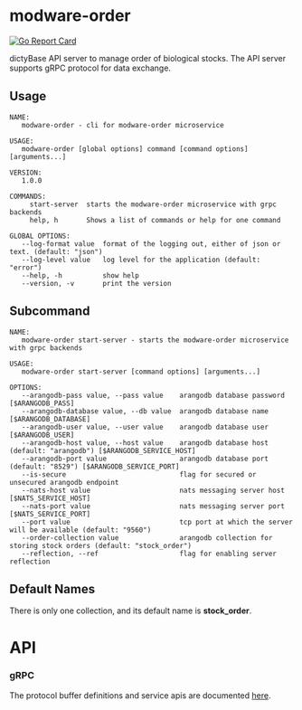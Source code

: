 # modware-order

[![Go Report Card](https://goreportcard.com/badge/github.com/dictybase/modware-order)](https://goreportcard.com/report/github.com/dictybase/modware-order)

dictyBase API server to manage order of biological stocks. The API server supports gRPC protocol for data exchange.

## Usage

```
NAME:
   modware-order - cli for modware-order microservice

USAGE:
   modware-order [global options] command [command options] [arguments...]

VERSION:
   1.0.0

COMMANDS:
     start-server  starts the modware-order microservice with grpc backends
     help, h       Shows a list of commands or help for one command

GLOBAL OPTIONS:
   --log-format value  format of the logging out, either of json or text. (default: "json")
   --log-level value   log level for the application (default: "error")
   --help, -h          show help
   --version, -v       print the version
```

## Subcommand

```
NAME:
   modware-order start-server - starts the modware-order microservice with grpc backends

USAGE:
   modware-order start-server [command options] [arguments...]

OPTIONS:
   --arangodb-pass value, --pass value    arangodb database password [$ARANGODB_PASS]
   --arangodb-database value, --db value  arangodb database name [$ARANGODB_DATABASE]
   --arangodb-user value, --user value    arangodb database user [$ARANGODB_USER]
   --arangodb-host value, --host value    arangodb database host (default: "arangodb") [$ARANGODB_SERVICE_HOST]
   --arangodb-port value                  arangodb database port (default: "8529") [$ARANGODB_SERVICE_PORT]
   --is-secure                            flag for secured or unsecured arangodb endpoint
   --nats-host value                      nats messaging server host [$NATS_SERVICE_HOST]
   --nats-port value                      nats messaging server port [$NATS_SERVICE_PORT]
   --port value                           tcp port at which the server will be available (default: "9560")
   --order-collection value               arangodb collection for storing stock orders (default: "stock_order")
   --reflection, --ref                    flag for enabling server reflection
```

## Default Names

There is only one collection, and its default name is **stock_order**.

# API

### gRPC

The protocol buffer definitions and service apis are documented
[here](https://github.com/dictyBase/dictybaseapis/blob/master/dictybase/order/order.proto).
